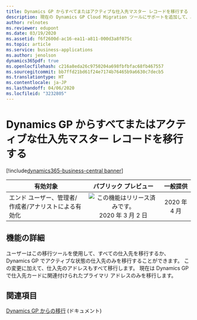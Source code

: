 ```yaml
---
title: Dynamics GP からすべてまたはアクティブな仕入先マスター レコードを移行する
description: 現在の Dynamics GP Cloud Migration ツールにサポートを追加して、ユーザーがすべてまたはアクティブな仕入先マスター レコードを移行する必要があるかどうかを指定して追加のアドレスを移行できるようにします。
author: relnotes
ms.reviewer: edupont
ms.date: 03/19/2020
ms.assetid: f6f2600d-ac16-ea11-a811-000d3a8f075c
ms.topic: article
ms.service: business-applications
ms.author: jenolson
dynamics365pdf: true
ms.openlocfilehash: c216a8eda26c9750204a698fbfbfac68fb467557
ms.sourcegitcommit: bb7ffd21bd61f24e7174b76465b9a6630c7decb5
ms.translationtype: HT
ms.contentlocale: ja-JP
ms.lasthandoff: 04/06/2020
ms.locfileid: "3232805"
---
```

# <a name="migrate-all-or-only-active-vendor-master-records-from-dynamics-gp"></a>Dynamics GP からすべてまたはアクティブな仕入先マスター レコードを移行する
[!include[dynamics365-business-central banner](../includes/dynamics365-business-central.md)]

| 有効対象    |  パブリック プレビュー | 一般提供 | 
| ---------- | :----------: |:----------: |
|エンド ユーザー、管理者/作成者/アナリストによる有効化|![この機能はリリース済みです。](/dynamics365-release-plan/media/green-checkmark.png "この機能はリリース済みです。") 2020 年 3 月 2 日| 2020 年 4 月|






## <a name="feature-details"></a>機能の詳細
<!--feature detail start -->
ユーザーはこの移行ツールを使用して、すべての仕入先を移行するか、Dynamics GP でアクティブな状態の仕入先のみを移行することができます。 この変更に加えて、仕入先のアドレスもすべて移行します。 現在は Dynamics GP で仕入先カードに関連付けられたプライマリ アドレスのみを移行します。
<!--feature detail end -->










## <a name="see-also"></a>関連項目


<!--docs start-->
[Dynamics GP からの移行](https://docs.microsoft.com/dynamics365/business-central/dev-itpro/administration/migrate-dynamics-gp) (ドキュメント)
<!--docs end-->


